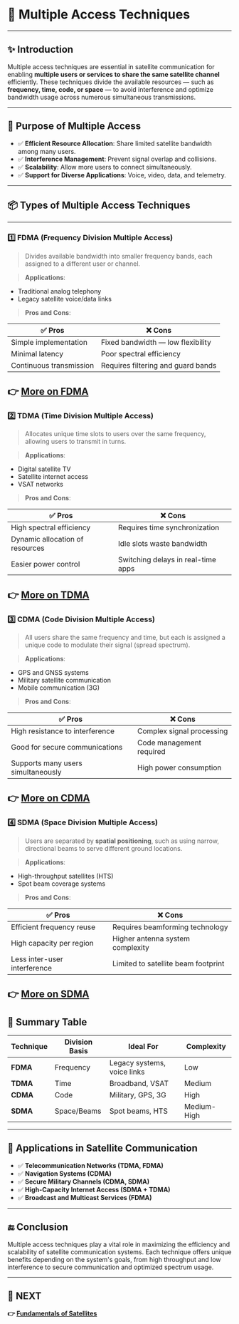 # 📡 Multiple Access Techniques

---

## ✨ Introduction

Multiple access techniques are essential in satellite communication for enabling **multiple users or services to share the same satellite channel** efficiently. These techniques divide the available resources — such as **frequency, time, code, or space** — to avoid interference and optimize bandwidth usage across numerous simultaneous transmissions.

---

## 🔹 Purpose of Multiple Access

- ✅ **Efficient Resource Allocation**: Share limited satellite bandwidth among many users.
- ✅ **Interference Management**: Prevent signal overlap and collisions.
- ✅ **Scalability**: Allow more users to connect simultaneously.
- ✅ **Support for Diverse Applications**: Voice, video, data, and telemetry.

---

## 📦 Types of Multiple Access Techniques

---

### 1️⃣ **FDMA (Frequency Division Multiple Access)**

> Divides available bandwidth into smaller frequency bands, each assigned to a different user or channel.

> **Applications**:  
- Traditional analog telephony  
- Legacy satellite voice/data links

> **Pros and Cons**:

| ✅ Pros                            | ❌ Cons                            |
|-----------------------------------|------------------------------------|
| Simple implementation             | Fixed bandwidth — low flexibility |
| Minimal latency                   | Poor spectral efficiency          |
| Continuous transmission           | Requires filtering and guard bands|

**👉 [More on FDMA](https://novotech.com/pages/frequency-division-multiple-access-fdma)**
---

### 2️⃣ **TDMA (Time Division Multiple Access)**

> Allocates unique time slots to users over the same frequency, allowing users to transmit in turns.

> **Applications**:  
- Digital satellite TV  
- Satellite internet access  
- VSAT networks

> **Pros and Cons**:

| ✅ Pros                            | ❌ Cons                            |
|-----------------------------------|------------------------------------|
| High spectral efficiency          | Requires time synchronization     |
| Dynamic allocation of resources   | Idle slots waste bandwidth        |
| Easier power control              | Switching delays in real-time apps|

**👉 [More on TDMA](https://www.tualcom.com/exploring-the-role-of-tdma-in-modern-data-link-systems/)**
---

### 3️⃣ **CDMA (Code Division Multiple Access)**

> All users share the same frequency and time, but each is assigned a unique code to modulate their signal (spread spectrum).

> **Applications**:  
- GPS and GNSS systems  
- Military satellite communication  
- Mobile communication (3G)

> **Pros and Cons**:

| ✅ Pros                            | ❌ Cons                            |
|-----------------------------------|------------------------------------|
| High resistance to interference   | Complex signal processing          |
| Good for secure communications   | Code management required           |
| Supports many users simultaneously| High power consumption             |

**👉 [More on CDMA](https://www.flyeye.io/drone-acronym-cdma/)**
---

### 4️⃣ **SDMA (Space Division Multiple Access)**

> Users are separated by **spatial positioning**, such as using narrow, directional beams to serve different ground locations.

> **Applications**:  
- High-throughput satellites (HTS)  
- Spot beam coverage systems

> **Pros and Cons**:

| ✅ Pros                            | ❌ Cons                            |
|-----------------------------------|------------------------------------|
| Efficient frequency reuse         | Requires beamforming technology    |
| High capacity per region          | Higher antenna system complexity   |
| Less inter-user interference      | Limited to satellite beam footprint|

**👉 [More on SDMA](https://solveforce.com/spatial-division-multiple-access-sdma-optimizing-wireless-communication/)**
---

## 🧠 Summary Table

| Technique | Division Basis | Ideal For                     | Complexity |
|-----------|----------------|-------------------------------|------------|
| **FDMA**  | Frequency       | Legacy systems, voice links   | Low        |
| **TDMA**  | Time            | Broadband, VSAT               | Medium     |
| **CDMA**  | Code            | Military, GPS, 3G             | High       |
| **SDMA**  | Space/Beams     | Spot beams, HTS               | Medium-High|

---

## 📌 Applications in Satellite Communication

- ✅ **Telecommunication Networks (TDMA, FDMA)**  
- ✅ **Navigation Systems (CDMA)**  
- ✅ **Secure Military Channels (CDMA, SDMA)**  
- ✅ **High-Capacity Internet Access (SDMA + TDMA)**  
- ✅ **Broadcast and Multicast Services (FDMA)**

---

## 🔚 Conclusion

Multiple access techniques play a vital role in maximizing the efficiency and scalability of satellite communication systems. Each technique offers unique benefits depending on the system's goals, from high throughput and low interference to secure communication and optimized spectrum usage.

---

## 🔹 NEXT  
**👉 [Fundamentals of Satellites](../../Sattelite/Fundamentals)**
